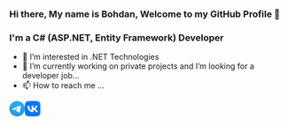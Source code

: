 ### Hi there, My name is Bohdan, Welcome to my GitHub Profile 👋
### I'm a C# (ASP.NET, Entity Framework) Developer

- 👀 I’m interested in .NET Technologies
- 🌱 I’m currently working on private projects and I’m looking for a developer job...
- 📫 How to reach me ...

[<img align="left" alt="Telegram" width="28px" src="icons/telegram_logo.png" />][telegram]
[<img align="left" alt="Vk" width="28px" src="icons/vk_logo.png" />][vk]
<br />


<!---
TheMysteriousStranger90/TheMysteriousStranger90 is a ✨ special ✨ repository because its `README.md` (this file) appears on your GitHub profile.
You can click the Preview link to take a look at your changes.
--->







[telegram]: https://t.me/TheMysteriousStranger90
[vk]: https://vk.com/bohdan.harabadzhyu